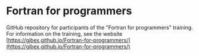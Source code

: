 # Fortran for programmers

GitHub repository for participants of the "Fortran for programmers" training.
For information on the training, see the website
[https://gjbex.github.io/Fortran-for-programmers/](https://gjbex.github.io/Fortran-for-programmers/)
